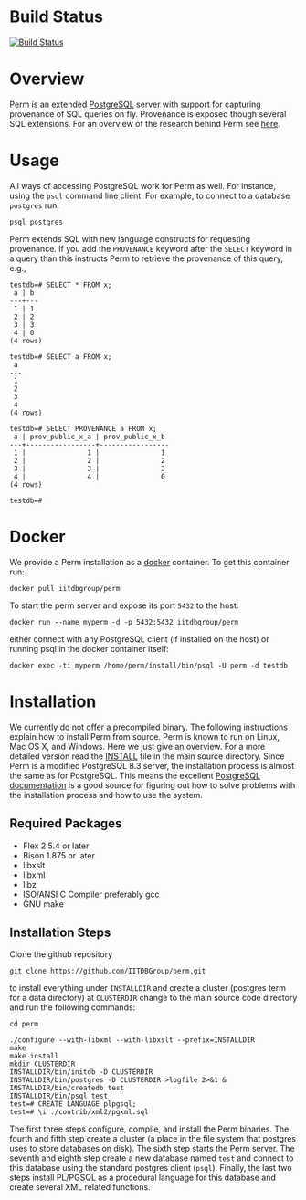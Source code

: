 # Build Status

[![Build Status](https://travis-ci.org/IITDBGroup/perm.svg?branch=master)](https://travis-ci.org/IITDBGroup/perm)

# Overview

Perm is an extended [PostgreSQL](https://www.postgresql.org/) server with support for capturing provenance of SQL queries on fly. Provenance is exposed though several SQL extensions. For an overview of the research behind Perm see [here](http://www.cs.iit.edu/%7edbgroup/research/perm.php#permstart).

# Usage

All ways of accessing PostgreSQL work for Perm as well. For instance, using the `psql` command line client. For example, to connect to a database `postgres` run:

~~~
psql postgres
~~~

Perm extends SQL with new language constructs for requesting provenance. If you add the `PROVENANCE` keyword after the `SELECT` keyword in a query than this instructs Perm to retrieve the provenance of this query, e.g.,

~~~
testdb=# SELECT * FROM x;
 a | b 
---+---
 1 | 1
 2 | 2
 3 | 3
 4 | 0
(4 rows)

testdb=# SELECT a FROM x;
 a 
---
 1
 2
 3
 4
(4 rows)

testdb=# SELECT PROVENANCE a FROM x;
 a | prov_public_x_a | prov_public_x_b 
---+-----------------+-----------------
 1 |               1 |               1
 2 |               2 |               2
 3 |               3 |               3
 4 |               4 |               0
(4 rows)

testdb=# 
~~~

# Docker

We provide a Perm installation as a [docker](https://www.docker.com/) container. To get this container run:

~~~
docker pull iitdbgroup/perm
~~~

To start the perm server and expose its port `5432` to the host:

~~~
docker run --name myperm -d -p 5432:5432 iitdbgroup/perm
~~~

either connect with any PostgreSQL client (if installed on the host) or running psql in the docker container itself:

~~~
docker exec -ti myperm /home/perm/install/bin/psql -U perm -d testdb
~~~

# Installation

We currently do not offer a precompiled binary. The following instructions explain how to install Perm from source. Perm is known to run on Linux, Mac OS X, and Windows. Here we just give an overview. For a more detailed version read the [INSTALL](https://github.com/IITDBGroup/perm/blob/master/INSTALL) file in the main source directory. Since Perm is a modified PostgreSQL 8.3 server, the installation process is almost the same as for PostgreSQL. This means the excellent [PostgreSQL documentation](https://www.postgresql.org/docs/8.3/static/index.html) is a good source for figuring out how to solve problems with the installation process and how to use the system.

## Required Packages

* Flex 2.5.4 or later
* Bison 1.875 or later
* libxslt
* libxml
* libz
* ISO/ANSI C Compiler preferably gcc
* GNU make



## Installation Steps

Clone the github repository

~~~
git clone https://github.com/IITDBGroup/perm.git
~~~

to install everything under `INSTALLDIR` and create a cluster (postgres term for a data directory) at `CLUSTERDIR` change to the main source code directory and run the following commands:

~~~
cd perm
~~~

~~~
./configure --with-libxml --with-libxslt --prefix=INSTALLDIR
make
make install
mkdir CLUSTERDIR
INSTALLDIR/bin/initdb -D CLUSTERDIR
INSTALLDIR/bin/postgres -D CLUSTERDIR >logfile 2>&1 &
INSTALLDIR/bin/createdb test
INSTALLDIR/bin/psql test
test=# CREATE LANGUAGE plpgsql;
test=# \i ./contrib/xml2/pgxml.sql
~~~

The first three steps configure, compile, and install the Perm binaries. The fourth and fifth step create a cluster (a place in the file system that postgres uses to store databases on disk). The sixth step starts the Perm server. The seventh and eighth step create a new database named `test` and connect to this database using the standard postgres client (`psql`). Finally, the last two steps install PL/PGSQL as a procedural language for this database and create several XML related functions.

